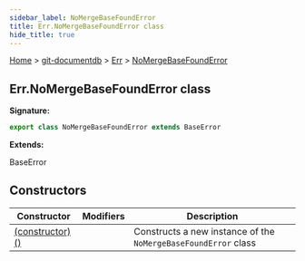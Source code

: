 ```yaml
---
sidebar_label: NoMergeBaseFoundError
title: Err.NoMergeBaseFoundError class
hide_title: true
---
```


[Home](./index.md) &gt; [git-documentdb](./git-documentdb.md) &gt; [Err](./git-documentdb.err.md) &gt; [NoMergeBaseFoundError](./git-documentdb.err.nomergebasefounderror.md)

## Err.NoMergeBaseFoundError class


<b>Signature:</b>

```typescript
export class NoMergeBaseFoundError extends BaseError 
```
<b>Extends:</b>

BaseError

## Constructors

|  Constructor | Modifiers | Description |
|  --- | --- | --- |
|  [(constructor)()](./git-documentdb.err.nomergebasefounderror._constructor_.md) |  | Constructs a new instance of the <code>NoMergeBaseFoundError</code> class |

